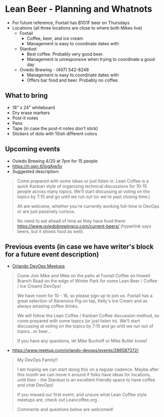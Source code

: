 # Lean Beer - Planning and Whatnots

* For future reference, Foxtail has B1G1F beer on Thursdays
* Locations (all three locations are close to where both Mikes live)
  * Foxtail
    * Coffee, beer, and ice cream
    * Management is easy to coordinate dates with
  * Stardust
    * Best coffee. Probably very good beer.
    * Management is unresponsive when trying to coordinate a good day
  * Oviedo Brewing - (407) 542-8248
    * Management is easy to coordinate dates with
    * Offers bar food and beer. Probably no coffee.

## What to bring

* 18" x 24" whiteboard
* Dry erase markers
* Post-it notes
* Pens
* Tape (in case the post-it notes don't stick)
* Stickers of dots with 10ish different colors

## Upcoming events

* Oviedo Brewing 4/20 at 7pm for 15 people
* https://n.opn.tl/logAjw5y
* Suggested description:

> Come prepared with some ideas or just listen in. Lean Coffee is a quick Kanban style of organizing technical discussions for 10-15 people across many topics. We'll start discussing at voting on the topics by 7:15 and go until we run out (or we're past closing time.)
>
> All are welcome, whether you're currently working full-time in DevOps or are just passively curious.
>
> No need to eat ahead of time as they have food there: https://www.oviedobrewingco.com/current-beers/ (hyperlink says beers, but it shows food as well).

## Previous events (in case we have writer's block for a future event description)

* [Orlando DevOps Meetups](https://www.meetup.com/orlando-devops/events/291892578/)

> Come Join Mike and Mike on the patio at Foxtail Coffee on Howell Branch Road on the edge of Winter Park for some Lean Beer / Coffee / Ice Cream) DevOps!
>
> We have room for 10 - 16, so please sign up to join us. Foxtail has a great selection of Ravenous Pig on tap, Kelly's Ice Cream and as always amazing coffee drinks.
>
> We will follow the Lean Coffee / Kanban Coffee discussion method, so come prepared with some topics (or just listen in). We'll start discussing at voting on the topics by 7:15 and go until we run out of topics...or beer...
> 
> If you have any questions, let Mike Buchoff or Mike Butler know!

* https://www.meetup.com/orlando-devops/events/286587372/
> My DevOps Family!!
>
> I am hoping we can start doing this on a regular cadence. Maybe after this month we can move it around if folks have ideas for locations, until then - the Stardust is an excellent friendly space to have coffee and chat DevOps!
>
> If you missed our first event, and unsure what Lean Coffee style meetups are, check out Leancoffee.org .
>
> Comments and questions below are welcomed!